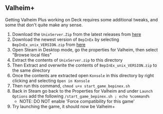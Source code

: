 ## Valheim+
Getting Valheim Plus working on Deck requires some additional tweaks, and some that don't quite make any sense.

1. Download the `UnixServer.Zip` from the latest releases from [here](https://github.com/valheimPlus/ValheimPlus)
1. Download the newest version of `BepInEx` by selecting `BepInEx_unix_VERSION.zip` from [here](https://github.com/BepInEx/BepInEx) 
1. Open Steam in Desktop mode, go the properties for Valheim, then select "Browse local files"
1. Extract the contents  of `UnixServer.zip` to this directory 
1. Then Extract and overwrite the contents of `BepInEx_unix_VERSION.zip` to the same directory
1. Once the contents are extracted open `Konsole` in this directory by right clicking and selecting `Open in Konsole`
1. Then run this command, `chmod u+x start_game_bepinex.sh`
1. Back in Steam go back to the Properties for Valheim and under `Launch Options` add the following `/start_game_bepinex.sh ; echo %command%` 
    * NOTE: DO NOT enable 'Force compatibility for this game'
1. Try launching the game, it should now be Valheim+ 
